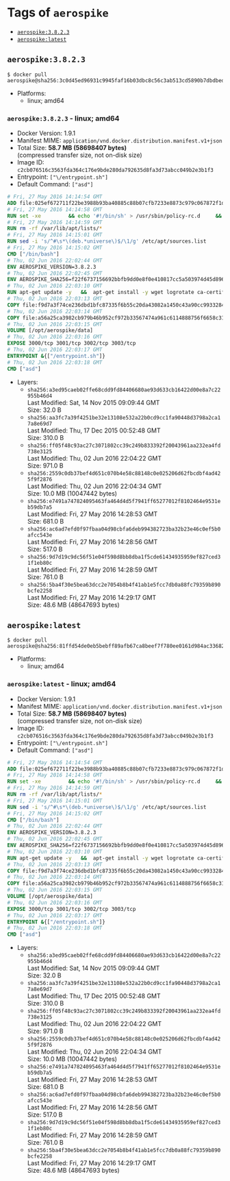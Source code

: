 <!-- THIS FILE IS GENERATED VIA '.template-helpers/generate-tag-details.pl' -->

# Tags of `aerospike`

-	[`aerospike:3.8.2.3`](#aerospike3823)
-	[`aerospike:latest`](#aerospikelatest)

## `aerospike:3.8.2.3`

```console
$ docker pull aerospike@sha256:3c0d45ed96931c9945faf16b03dbc8c56c3ab513cd5890b7dbdbed975b26c556
```

- Platforms:
  - linux; amd64

### `aerospike:3.8.2.3` - linux; amd64

- Docker Version: 1.9.1
- Manifest MIME: `application/vnd.docker.distribution.manifest.v1+json`
- Total Size: **58.7 MB (58698407 bytes)**  
  (compressed transfer size, not on-disk size)
- Image ID: `c2cb076516c3563fda364c176e9bde280da792635d8fa3d73abcc049b2e3b1f3`
- Entrypoint: `["\/entrypoint.sh"]`
- Default Command: `["asd"]`

```dockerfile
# Fri, 27 May 2016 14:14:54 GMT
ADD file:025ef672711f22be3988b93ba40885c88b07cfb7233e8873c979c067872f1d18 in /
# Fri, 27 May 2016 14:14:58 GMT
RUN set -xe 		&& echo '#!/bin/sh' > /usr/sbin/policy-rc.d 	&& echo 'exit 101' >> /usr/sbin/policy-rc.d 	&& chmod +x /usr/sbin/policy-rc.d 		&& dpkg-divert --local --rename --add /sbin/initctl 	&& cp -a /usr/sbin/policy-rc.d /sbin/initctl 	&& sed -i 's/^exit.*/exit 0/' /sbin/initctl 		&& echo 'force-unsafe-io' > /etc/dpkg/dpkg.cfg.d/docker-apt-speedup 		&& echo 'DPkg::Post-Invoke { "rm -f /var/cache/apt/archives/*.deb /var/cache/apt/archives/partial/*.deb /var/cache/apt/*.bin || true"; };' > /etc/apt/apt.conf.d/docker-clean 	&& echo 'APT::Update::Post-Invoke { "rm -f /var/cache/apt/archives/*.deb /var/cache/apt/archives/partial/*.deb /var/cache/apt/*.bin || true"; };' >> /etc/apt/apt.conf.d/docker-clean 	&& echo 'Dir::Cache::pkgcache ""; Dir::Cache::srcpkgcache "";' >> /etc/apt/apt.conf.d/docker-clean 		&& echo 'Acquire::Languages "none";' > /etc/apt/apt.conf.d/docker-no-languages 		&& echo 'Acquire::GzipIndexes "true"; Acquire::CompressionTypes::Order:: "gz";' > /etc/apt/apt.conf.d/docker-gzip-indexes
# Fri, 27 May 2016 14:14:59 GMT
RUN rm -rf /var/lib/apt/lists/*
# Fri, 27 May 2016 14:15:01 GMT
RUN sed -i 's/^#\s*\(deb.*universe\)$/\1/g' /etc/apt/sources.list
# Fri, 27 May 2016 14:15:02 GMT
CMD ["/bin/bash"]
# Thu, 02 Jun 2016 22:02:44 GMT
ENV AEROSPIKE_VERSION=3.8.2.3
# Thu, 02 Jun 2016 22:02:45 GMT
ENV AEROSPIKE_SHA256=f22f6737156692bbfb9dd0e8f0e410817cc5a503974d45d896065345f099072b
# Thu, 02 Jun 2016 22:03:10 GMT
RUN apt-get update -y   &&  apt-get install -y wget logrotate ca-certificates   && wget "https://www.aerospike.com/artifacts/aerospike-server-community/${AEROSPIKE_VERSION}/aerospike-server-community-${AEROSPIKE_VERSION}-ubuntu14.04.tgz" -O aerospike-server.tgz   && echo "$AEROSPIKE_SHA256 *aerospike-server.tgz" | sha256sum -c -   && mkdir aerospike   && tar xzf aerospike-server.tgz --strip-components=1 -C aerospike   && dpkg -i aerospike/aerospike-server-*.deb   && mkdir -p /var/log/aerospike/   && mkdir -p /var/run/aerospike/   && rm -rf aerospike-server.tgz aerospike /var/lib/apt/lists/*
# Thu, 02 Jun 2016 22:03:13 GMT
COPY file:f9d7a3f74ce236dbd1bfc87335f6b55c20da43082a1450c43a90cc99332845b0 in /etc/aerospike/aerospike.conf
# Thu, 02 Jun 2016 22:03:14 GMT
COPY file:a56a25ca3982cb979b46b952cf972b33567474a961c6114888756f6658c318c1 in /entrypoint.sh
# Thu, 02 Jun 2016 22:03:15 GMT
VOLUME [/opt/aerospike/data]
# Thu, 02 Jun 2016 22:03:16 GMT
EXPOSE 3000/tcp 3001/tcp 3002/tcp 3003/tcp
# Thu, 02 Jun 2016 22:03:17 GMT
ENTRYPOINT &{["/entrypoint.sh"]}
# Thu, 02 Jun 2016 22:03:18 GMT
CMD ["asd"]
```

- Layers:
  - `sha256:a3ed95caeb02ffe68cdd9fd84406680ae93d633cb16422d00e8a7c22955b46d4`  
    Last Modified: Sat, 14 Nov 2015 09:09:44 GMT  
    Size: 32.0 B
  - `sha256:aa3fc7a39f4251be32e13108e532a22b0cd9cc1fa90448d3798a2ca17a8e69d7`  
    Last Modified: Thu, 17 Dec 2015 00:52:48 GMT  
    Size: 310.0 B
  - `sha256:ff05f48c93ac27c3071802cc39c249b833392f20043961aa232ea4fd738e3125`  
    Last Modified: Thu, 02 Jun 2016 22:04:22 GMT  
    Size: 971.0 B
  - `sha256:2559c0db37bef4d651c070b4e58c88148c0e025206d62fbcdbf4ad425f9f2876`  
    Last Modified: Thu, 02 Jun 2016 22:04:34 GMT  
    Size: 10.0 MB (10047442 bytes)
  - `sha256:e7491a747824095463fa464d4d5f7941ff65277012f8102464e9531eb59db7a5`  
    Last Modified: Fri, 27 May 2016 14:28:53 GMT  
    Size: 681.0 B
  - `sha256:ac6ad7efd0f97fbaa04d98cbfa6deb994382723ba32b23e46c0ef5b0afcc543e`  
    Last Modified: Fri, 27 May 2016 14:28:56 GMT  
    Size: 517.0 B
  - `sha256:9d7d19c9dc56f51e04f598d8bb8dba1f5cde61434935959ef827ced31f1eb80c`  
    Last Modified: Fri, 27 May 2016 14:28:59 GMT  
    Size: 761.0 B
  - `sha256:5ba4f30e5bea63dcc2e7054b8b4f41ab1e5fcc7db0a88fc79359b890bcfe2258`  
    Last Modified: Fri, 27 May 2016 14:29:17 GMT  
    Size: 48.6 MB (48647693 bytes)

## `aerospike:latest`

```console
$ docker pull aerospike@sha256:81ffd54de0eb5bebff89afb67ca8beef7f780ee0161d984ac33682b0c4a32850
```

- Platforms:
  - linux; amd64

### `aerospike:latest` - linux; amd64

- Docker Version: 1.9.1
- Manifest MIME: `application/vnd.docker.distribution.manifest.v1+json`
- Total Size: **58.7 MB (58698407 bytes)**  
  (compressed transfer size, not on-disk size)
- Image ID: `c2cb076516c3563fda364c176e9bde280da792635d8fa3d73abcc049b2e3b1f3`
- Entrypoint: `["\/entrypoint.sh"]`
- Default Command: `["asd"]`

```dockerfile
# Fri, 27 May 2016 14:14:54 GMT
ADD file:025ef672711f22be3988b93ba40885c88b07cfb7233e8873c979c067872f1d18 in /
# Fri, 27 May 2016 14:14:58 GMT
RUN set -xe 		&& echo '#!/bin/sh' > /usr/sbin/policy-rc.d 	&& echo 'exit 101' >> /usr/sbin/policy-rc.d 	&& chmod +x /usr/sbin/policy-rc.d 		&& dpkg-divert --local --rename --add /sbin/initctl 	&& cp -a /usr/sbin/policy-rc.d /sbin/initctl 	&& sed -i 's/^exit.*/exit 0/' /sbin/initctl 		&& echo 'force-unsafe-io' > /etc/dpkg/dpkg.cfg.d/docker-apt-speedup 		&& echo 'DPkg::Post-Invoke { "rm -f /var/cache/apt/archives/*.deb /var/cache/apt/archives/partial/*.deb /var/cache/apt/*.bin || true"; };' > /etc/apt/apt.conf.d/docker-clean 	&& echo 'APT::Update::Post-Invoke { "rm -f /var/cache/apt/archives/*.deb /var/cache/apt/archives/partial/*.deb /var/cache/apt/*.bin || true"; };' >> /etc/apt/apt.conf.d/docker-clean 	&& echo 'Dir::Cache::pkgcache ""; Dir::Cache::srcpkgcache "";' >> /etc/apt/apt.conf.d/docker-clean 		&& echo 'Acquire::Languages "none";' > /etc/apt/apt.conf.d/docker-no-languages 		&& echo 'Acquire::GzipIndexes "true"; Acquire::CompressionTypes::Order:: "gz";' > /etc/apt/apt.conf.d/docker-gzip-indexes
# Fri, 27 May 2016 14:14:59 GMT
RUN rm -rf /var/lib/apt/lists/*
# Fri, 27 May 2016 14:15:01 GMT
RUN sed -i 's/^#\s*\(deb.*universe\)$/\1/g' /etc/apt/sources.list
# Fri, 27 May 2016 14:15:02 GMT
CMD ["/bin/bash"]
# Thu, 02 Jun 2016 22:02:44 GMT
ENV AEROSPIKE_VERSION=3.8.2.3
# Thu, 02 Jun 2016 22:02:45 GMT
ENV AEROSPIKE_SHA256=f22f6737156692bbfb9dd0e8f0e410817cc5a503974d45d896065345f099072b
# Thu, 02 Jun 2016 22:03:10 GMT
RUN apt-get update -y   &&  apt-get install -y wget logrotate ca-certificates   && wget "https://www.aerospike.com/artifacts/aerospike-server-community/${AEROSPIKE_VERSION}/aerospike-server-community-${AEROSPIKE_VERSION}-ubuntu14.04.tgz" -O aerospike-server.tgz   && echo "$AEROSPIKE_SHA256 *aerospike-server.tgz" | sha256sum -c -   && mkdir aerospike   && tar xzf aerospike-server.tgz --strip-components=1 -C aerospike   && dpkg -i aerospike/aerospike-server-*.deb   && mkdir -p /var/log/aerospike/   && mkdir -p /var/run/aerospike/   && rm -rf aerospike-server.tgz aerospike /var/lib/apt/lists/*
# Thu, 02 Jun 2016 22:03:13 GMT
COPY file:f9d7a3f74ce236dbd1bfc87335f6b55c20da43082a1450c43a90cc99332845b0 in /etc/aerospike/aerospike.conf
# Thu, 02 Jun 2016 22:03:14 GMT
COPY file:a56a25ca3982cb979b46b952cf972b33567474a961c6114888756f6658c318c1 in /entrypoint.sh
# Thu, 02 Jun 2016 22:03:15 GMT
VOLUME [/opt/aerospike/data]
# Thu, 02 Jun 2016 22:03:16 GMT
EXPOSE 3000/tcp 3001/tcp 3002/tcp 3003/tcp
# Thu, 02 Jun 2016 22:03:17 GMT
ENTRYPOINT &{["/entrypoint.sh"]}
# Thu, 02 Jun 2016 22:03:18 GMT
CMD ["asd"]
```

- Layers:
  - `sha256:a3ed95caeb02ffe68cdd9fd84406680ae93d633cb16422d00e8a7c22955b46d4`  
    Last Modified: Sat, 14 Nov 2015 09:09:44 GMT  
    Size: 32.0 B
  - `sha256:aa3fc7a39f4251be32e13108e532a22b0cd9cc1fa90448d3798a2ca17a8e69d7`  
    Last Modified: Thu, 17 Dec 2015 00:52:48 GMT  
    Size: 310.0 B
  - `sha256:ff05f48c93ac27c3071802cc39c249b833392f20043961aa232ea4fd738e3125`  
    Last Modified: Thu, 02 Jun 2016 22:04:22 GMT  
    Size: 971.0 B
  - `sha256:2559c0db37bef4d651c070b4e58c88148c0e025206d62fbcdbf4ad425f9f2876`  
    Last Modified: Thu, 02 Jun 2016 22:04:34 GMT  
    Size: 10.0 MB (10047442 bytes)
  - `sha256:e7491a747824095463fa464d4d5f7941ff65277012f8102464e9531eb59db7a5`  
    Last Modified: Fri, 27 May 2016 14:28:53 GMT  
    Size: 681.0 B
  - `sha256:ac6ad7efd0f97fbaa04d98cbfa6deb994382723ba32b23e46c0ef5b0afcc543e`  
    Last Modified: Fri, 27 May 2016 14:28:56 GMT  
    Size: 517.0 B
  - `sha256:9d7d19c9dc56f51e04f598d8bb8dba1f5cde61434935959ef827ced31f1eb80c`  
    Last Modified: Fri, 27 May 2016 14:28:59 GMT  
    Size: 761.0 B
  - `sha256:5ba4f30e5bea63dcc2e7054b8b4f41ab1e5fcc7db0a88fc79359b890bcfe2258`  
    Last Modified: Fri, 27 May 2016 14:29:17 GMT  
    Size: 48.6 MB (48647693 bytes)
